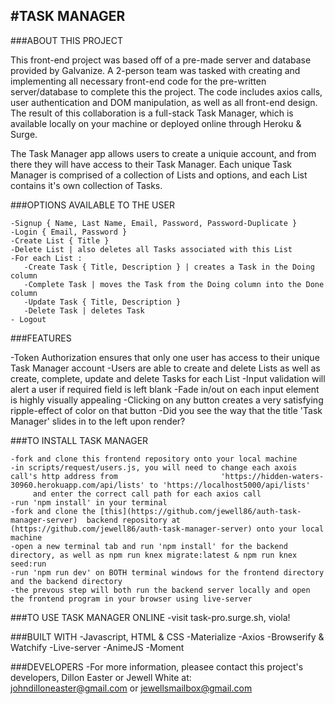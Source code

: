 #TASK MANAGER
------------------------------

###ABOUT THIS PROJECT

This front-end project was based off of a pre-made server and database provided by Galvanize. A 2-person team was tasked with creating and implementing all necessary front-end code for the pre-written server/database to complete this the project. The code includes axios calls, user authentication and DOM manipulation, as well as all front-end design. The result of this collaboration is a full-stack Task Manager, which is available locally on your machine or deployed online through Heroku & Surge. 

The Task Manager app allows users to create a uniquie account, and from there they will have access to their Task Manager. Each unique Task Manager is comprised of a collection of Lists and options, and each List contains it's own collection of Tasks.


###OPTIONS AVAILABLE TO THE USER

    -Signup { Name, Last Name, Email, Password, Password-Duplicate }
    -Login { Email, Password }
    -Create List { Title }
    -Delete List | also deletes all Tasks associated with this List
    -For each List :  
       -Create Task { Title, Description } | creates a Task in the Doing column
       -Complete Task | moves the Task from the Doing column into the Done column
       -Update Task { Title, Description }
       -Delete Task | deletes Task    
    - Logout  


###FEATURES

-Token Authorization ensures that only one user has access to their unique Task Manager account
-Users are able to create and delete Lists as well as create, complete, update and delete Tasks for each List
-Input validation will alert a user if required field is left blank
-Fade in/out on each input element is highly visually appealing
-Clicking on any button creates a very satisfying ripple-effect of color on that button
-Did you see the way that the title 'Task Manager' slides in to the left upon render?


###TO INSTALL TASK MANAGER

    -fork and clone this frontend repository onto your local machine
    -in scripts/request/users.js, you will need to change each axois call's http address from                       'https://hidden-waters-30960.herokuapp.com/api/lists' to 'https://localhost5000/api/lists' 
         and enter the correct call path for each axios call
    -run 'npm install' in your terminal
    -fork and clone the [this](https://github.com/jewell86/auth-task-manager-server)  backend repository at (https://github.com/jewell86/auth-task-manager-server) onto your local machine
    -open a new terminal tab and run 'npm install' for the backend directory, as well as npm run knex migrate:latest & npm run knex seed:run
    -run 'npm run dev' on BOTH terminal windows for the frontend directory and the backend directory
    -the prevous step will both run the backend server locally and open the frontend program in your browser using live-server


###TO USE TASK MANAGER ONLINE
    -visit task-pro.surge.sh, viola!

###BUILT WITH
    -Javascript, HTML & CSS
    -Materialize
    -Axios
    -Browserify & Watchify
    -Live-server 
    -AnimeJS
    -Moment


###DEVELOPERS
    -For more information, pleasee contact this project's developers, Dillon Easter or Jewell White at:   
        johndilloneaster@gmail.com or jewellsmailbox@gmail.com 